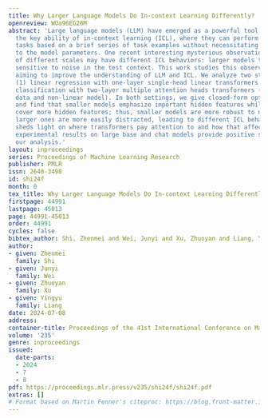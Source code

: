 ```yaml
---
title: Why Larger Language Models Do In-context Learning Differently?
openreview: WOa96EG26M
abstract: 'Large language models (LLM) have emerged as a powerful tool for AI, with
  the key ability of in-context learning (ICL), where they can perform well on unseen
  tasks based on a brief series of task examples without necessitating any adjustments
  to the model parameters. One recent interesting mysterious observation is that models
  of different scales may have different ICL behaviors: larger models tend to be more
  sensitive to noise in the test context. This work studies this observation theoretically
  aiming to improve the understanding of LLM and ICL. We analyze two stylized settings:
  (1) linear regression with one-layer single-head linear transformers and (2) parity
  classification with two-layer multiple attention heads transformers (non-linear
  data and non-linear model). In both settings, we give closed-form optimal solutions
  and find that smaller models emphasize important hidden features while larger ones
  cover more hidden features; thus, smaller models are more robust to noise while
  larger ones are more easily distracted, leading to different ICL behaviors. This
  sheds light on where transformers pay attention to and how that affects ICL. Preliminary
  experimental results on large base and chat models provide positive support for
  our analysis.'
layout: inproceedings
series: Proceedings of Machine Learning Research
publisher: PMLR
issn: 2640-3498
id: shi24f
month: 0
tex_title: Why Larger Language Models Do In-context Learning Differently?
firstpage: 44991
lastpage: 45013
page: 44991-45013
order: 44991
cycles: false
bibtex_author: Shi, Zhenmei and Wei, Junyi and Xu, Zhuoyan and Liang, Yingyu
author:
- given: Zhenmei
  family: Shi
- given: Junyi
  family: Wei
- given: Zhuoyan
  family: Xu
- given: Yingyu
  family: Liang
date: 2024-07-08
address:
container-title: Proceedings of the 41st International Conference on Machine Learning
volume: '235'
genre: inproceedings
issued:
  date-parts:
  - 2024
  - 7
  - 8
pdf: https://proceedings.mlr.press/v235/shi24f/shi24f.pdf
extras: []
# Format based on Martin Fenner's citeproc: https://blog.front-matter.io/posts/citeproc-yaml-for-bibliographies/
---
```

